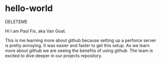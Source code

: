 # hello-world
DELETEME

Hi I am Paul Fix, aka Van Goat. 

This is me learning more about github because setting up a perforce server is pretty annoying. It was easier and faster to get this setup.
As we learn more about github we are seeing the benefits of using github. The team is excited to dive deeper in our projects repository.
